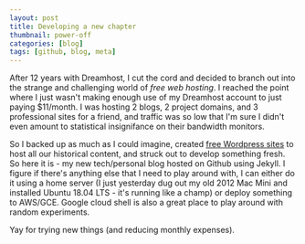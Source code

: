 ```yaml
---
layout: post
title: Developing a new chapter
thumbnail: power-off
categories: [blog]
tags: [github, blog, meta]
---
```


After 12 years with Dreamhost, I cut the cord and decided to branch out into the strange and challenging world of _free web hosting_. I reached the point where I just wasn't making enough use of my Dreamhost account to just paying $11/month. I was hosting 2 blogs, 2 project domains, and 3 professional sites for a friend, and traffic was so low that I'm sure I didn't even amount to statistical insignifance on their bandwidth monitors.

So I backed up as much as I could imagine, created [free Wordpress sites](http://angrychimp.home.blog) to host all our historical content, and struck out to develop something fresh. So here it is - my new tech/personal blog hosted on Github using Jekyll. I figure if there's anything else that I need to play around with, I can either do it using a home server (I just yesterday dug out my old 2012 Mac Mini and installed Ubuntu 18.04 LTS - it's running like a champ) or deploy something to AWS/GCE. Google cloud shell is also a great place to play around with random experiments.

Yay for trying new things (and reducing monthly expenses).
